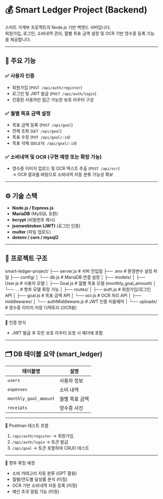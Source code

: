 # 💰 Smart Ledger Project (Backend)

스마트 가계부 프로젝트의 Node.js 기반 백엔드 서버입니다.  
회원가입, 로그인, 소비내역 관리, 월별 목표 금액 설정 및 OCR 기반 영수증 등록 기능을 제공합니다.

---

## 🚀 주요 기능

### ✅ 사용자 인증
- 회원가입 (`POST /api/auth/register`)
- 로그인 및 JWT 발급 (`POST /api/auth/login`)
- 인증된 사용자만 접근 가능한 보호 라우터 구성

### ✅ 월별 목표 금액 설정
- 목표 금액 등록 (`POST /api/goal`)
- 전체 조회 (`GET /api/goal`)
- 목표 수정 (`PUT /api/goal/:id`)
- 목표 삭제 (`DELETE /api/goal/:id`)

### ✅ 소비내역 및 OCR (구현 예정 또는 확장 가능)
- 영수증 이미지 업로드 및 OCR 텍스트 추출 (`POST /api/ocr`)  
  → OCR 결과를 바탕으로 소비내역 자동 분류 가능성 확보

---

## ⚙ 기술 스택

- **Node.js / Express.js**
- **MariaDB** (MySQL 호환)
- **bcrypt** (비밀번호 해시)
- **jsonwebtoken (JWT)** (로그인 인증)
- **multer** (파일 업로드)
- **dotenv / cors / mysql2**

---

## 📂 프로젝트 구조




smart-ledger-project/
├── server.js                 # 서버 진입점
├── .env                      # 환경변수 설정 파일
├── config/
│   └── db.js                 # MariaDB 연결 설정
│
├── models/
│   ├── User.js               # 사용자 모델
│   ├── Goal.js               # 월별 목표 모델 (monthly_goal_amount)
│   └── ...                   # 향후 모델 확장 가능
│
├── routes/
│   ├── auth.js               # 회원가입/로그인 API
│   ├── goal.js               # 목표 금액 API
│   └── ocr.js                # OCR 처리 API
│
├── middlewares/
│   └── authMiddleware.js     # JWT 인증 미들웨어
│
└── uploads/                  # 영수증 이미지 저장 디렉토리 (OCR용)



---

🔐 인증 방식

- JWT 발급 후 모든 보호 라우터 요청 시 헤더에 포함


---

## 🗂 DB 테이블 요약 (smart_ledger)

| 테이블명 | 설명 |
|----------|------|
| `users` | 사용자 정보 |
| `expenses` | 소비 내역 |
| `monthly_goal_amount` | 월별 목표 금액 |
| `receipts` | 영수증 사진 |

---

🧪 Postman 테스트 흐름

1. `/api/auth/register` → 회원가입  
2. `/api/auth/login` → 토큰 발급  
3. `/api/goal` → 토큰 포함하여 CRUD 테스트

---

📌 향후 확장 예정

- 소비 카테고리 자동 분류 (GPT 활용)
- 월별/연도별 달성률 분석 (미정)
- OCR 기반 소비내역 자동 등록 (미정)
- 예산 초과 알림 기능 (미정)




